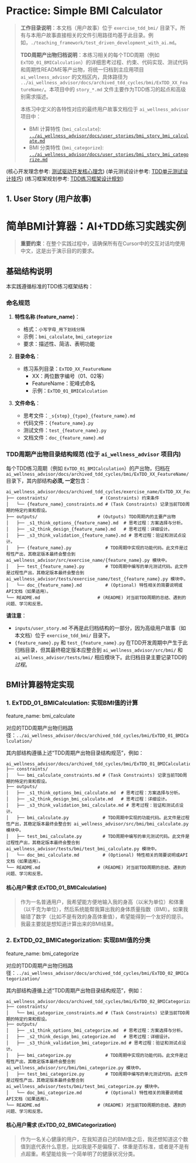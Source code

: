 # Practice: Simple BMI Calculator

> **工作目录说明**：本文档（用户故事）位于 `exercise_tdd_bmi/` 目录下。所有与本用户故事直接相关的文件引用路径均基于此目录。例如，`./teaching_framework/test_driven_development_with_ai.md`。
> 
> **TDD周期产出物归档说明**：本练习相关的每个TDD周期（例如 `ExTDD_01_BMICalculation`）的详细思考过程、约束、代码实现、测试代码和周期性README等产出物，将统一归档到主应用项目 `ai_wellness_advisor` 的文档区内，具体路径为 `../ai_wellness_advisor/docs/archived_tdd_cycles/bmi/ExTDD_XX_FeatureName/`。本项目中的 `story_*.md` 文件主要作为TDD练习的起点和高级别需求描述。
> 
> 本练习中定义的各特性对应的最终用户故事文档位于 `ai_wellness_advisor` 项目中：
> - BMI 计算特性 (`bmi_calculate`): [`../ai_wellness_advisor/docs/user_stories/bmi_story_bmi_calculate.md`](../ai_wellness_advisor/docs/user_stories/bmi_story_bmi_calculate.md)
> - BMI 分类特性 (`bmi_categorize`): [`../ai_wellness_advisor/docs/user_stories/bmi_story_bmi_categorize.md`](../ai_wellness_advisor/docs/user_stories/bmi_story_bmi_categorize.md)

(核心开发理念参考: [测试驱动开发核心理念](./teaching_framework/test_driven_development_with_ai.md))
(单元测试设计参考: [TDD单元测试设计技巧](./teaching_framework/tdd_unit_test_design_techniques.md))
(练习框架规划参考: [TDD练习框架设计规划](./teaching_framework/planning_tdd_exercise.md))

## 1. User Story (用户故事)

# 简单BMI计算器：AI+TDD练习实践实例

> **重要约束**：在整个实践过程中，请确保所有在Cursor中的交互对话均使用中文，这是出于演示目的的要求。

## 基础结构说明

本实践遵循标准的TDD练习框架结构：

### 命名规范

1. **特性名称 (feature_name)**：
   - 格式：`小写字母_用下划线分隔`
   - 示例：`bmi_calculate`, `bmi_categorize`
   - 要求：描述性、简洁、表明功能

2. **目录命名**：
   - 练习系列目录：`ExTDD_XX_FeatureName`
     - XX：两位数字编号（01、02等）
     - FeatureName：驼峰式命名
     - 示例：`ExTDD_01_BMICalculation`

3. **文件命名**：
   - 思考文件：`_s{step}_{type}_{feature_name}.md`
   - 代码文件：`{feature_name}.py`
   - 测试文件：`test_{feature_name}.py`
   - 文档文件：`doc_{feature_name}.md`

### TDD周期产出物目录结构规范 (位于 `ai_wellness_advisor` 项目内)

每个TDD练习周期（例如 `ExTDD_01_BMICalculation`）的产出物，归档在 `ai_wellness_advisor/docs/archived_tdd_cycles/bmi/ExTDD_XX_FeatureName/` 目录下，其内部结构**必须, 一定**包含：

```
ai_wellness_advisor/docs/archived_tdd_cycles/exercise_name/ExTDD_XX_FeatureName/
├── constraints/                    # (Constraints) 约束条件
│   └── {feature_name}_constraints.md # (Task Constraints) 记录当前TDD周期的特定约束和假设。
├── outputs/                       # (Outputs) TDD周期内的主要产出物
│   ├── _s1_think_options_{feature_name}.md  # 思考过程：方案选择与分析。
│   ├── _s2_think_design_{feature_name}.md   # 思考过程：详细设计。
│   ├── _s3_think_validation_{feature_name}.md # 思考过程：验证和测试点设计。
│   ├── {feature_name}.py             # TDD周期中实现的功能代码。此文件是过程性产出，其稳定版本最终会整合到 ai_wellness_advisor/src/exercise_name/{feature_name}.py 模块中。
│   ├── test_{feature_name}.py        # TDD周期中编写的单元测试代码。此文件是过程性产出，其稳定版本最终会整合到 ai_wellness_advisor/tests/exercise_name/test_{feature_name}.py 模块中。
│   └── doc_{feature_name}.md         # (Optional) 特性相关的简要说明或API文档（如果适用）。
└── README.md                      # (README) 对当前TDD周期的总结、遇到的问题、学习和反思。
```

**请注意**：
- `inputs/user_story.md` 不再是此归档结构的一部分，因为高级用户故事（如本文档）位于 `exercise_tdd_bmi/` 目录下。
- `{feature_name}.py` 和 `test_{feature_name}.py` 在TDD开发周期中产生于此归档目录，但其最终稳定版本应整合到 `ai_wellness_advisor/src/bmi/` 和 `ai_wellness_advisor/tests/bmi/` 相应模块下。此归档目录主要记录TDD的 *过程*。

## BMI计算器特定实现

### 1. ExTDD_01_BMICalculation: 实现BMI值的计算

feature_name: bmi_calculate

对应的TDD周期产出物归档路径：`../ai_wellness_advisor/docs/archived_tdd_cycles/bmi/ExTDD_01_BMICalculation/`

其内部结构遵循上述“TDD周期产出物目录结构规范”，例如：
```
ai_wellness_advisor/docs/archived_tdd_cycles/bmi/ExTDD_01_BMICalculation/
├── constraints/
│   └── bmi_calculate_constraints.md # (Task Constraints) 记录当前TDD周期的特定约束和假设。
├── outputs/
│   ├── _s1_think_options_bmi_calculate.md  # 思考过程：方案选择与分析。
│   ├── _s2_think_design_bmi_calculate.md   # 思考过程：详细设计。
│   ├── _s3_think_validation_bmi_calculate.md # 思考过程：验证和测试点设计。
│   ├── bmi_calculate.py             # TDD周期中实现的功能代码。此文件是过程性产出，其稳定版本最终会整合到 ai_wellness_advisor/src/bmi/bmi_calculate.py 模块中。
│   ├── test_bmi_calculate.py        # TDD周期中编写的单元测试代码。此文件是过程性产出，其稳定版本最终会整合到 ai_wellness_advisor/tests/bmi/test_bmi_calculate.py 模块中。
│   └── doc_bmi_calculate.md         # (Optional) 特性相关的简要说明或API文档（如果适用）。
└── README.md                      # (README) 对当前TDD周期的总结、遇到的问题、学习和反思。
```

#### 核心用户需求 (ExTDD_01_BMICalculation)
> 作为一名普通用户，我希望能方便地输入我的身高（以米为单位）和体重（以千克为单位），然后系统能帮我算出我的身体质量指数（BMI）。如果我输错了数字（比如不是有效的身高体重值），希望能得到一个友好的提示。我最主要就是想知道计算出来的BMI结果。

### 2. ExTDD_02_BMICategorization: 实现BMI值的分类

feature_name: bmi_categorize

对应的TDD周期产出物归档路径：`../ai_wellness_advisor/docs/archived_tdd_cycles/bmi/ExTDD_02_BMICategorization/`

其内部结构遵循上述“TDD周期产出物目录结构规范”，例如：
```
ai_wellness_advisor/docs/archived_tdd_cycles/bmi/ExTDD_02_BMICategorization/
├── constraints/
│   └── bmi_categorize_constraints.md # (Task Constraints) 记录当前TDD周期的特定约束和假设。
├── outputs/
│   ├── _s1_think_options_bmi_categorize.md  # 思考过程：方案选择与分析。
│   ├── _s2_think_design_bmi_categorize.md   # 思考过程：详细设计。
│   ├── _s3_think_validation_bmi_categorize.md # 思考过程：验证和测试点设计。
│   ├── bmi_categorize.py             # TDD周期中实现的功能代码。此文件是过程性产出，其稳定版本最终会整合到 ai_wellness_advisor/src/bmi/bmi_categorize.py 模块中。
│   ├── test_bmi_categorize.py        # TDD周期中编写的单元测试代码。此文件是过程性产出，其稳定版本最终会整合到 ai_wellness_advisor/tests/bmi/test_bmi_categorize.py 模块中。
│   └── doc_bmi_categorize.md         # (Optional) 特性相关的简要说明或API文档（如果适用）。
└── README.md                      # (README) 对当前TDD周期的总结、遇到的问题、学习和反思。
```

#### 核心用户需求 (ExTDD_02_BMICategorization)
> 作为一名关心健康的用户，在我知道自己的BMI值之后，我还想知道这个数值到底代表什么意思，比如我是不是偏瘦了、体重是否标准，或者是不是有点超重。希望能给我一个简单明了的健康状况分类。


